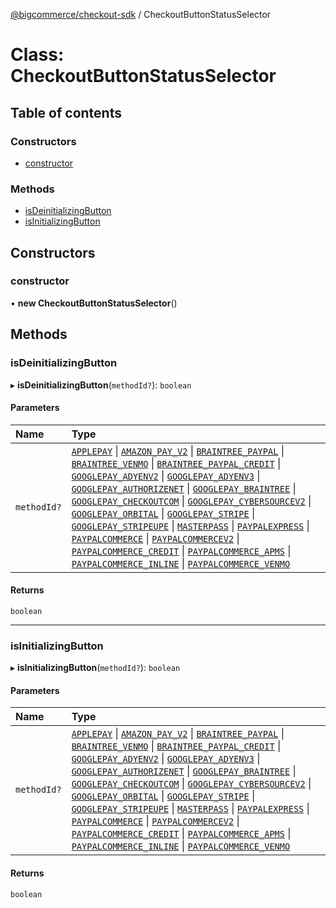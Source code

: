 [@bigcommerce/checkout-sdk](../README.md) / CheckoutButtonStatusSelector

# Class: CheckoutButtonStatusSelector

## Table of contents

### Constructors

- [constructor](CheckoutButtonStatusSelector.md#constructor)

### Methods

- [isDeinitializingButton](CheckoutButtonStatusSelector.md#isdeinitializingbutton)
- [isInitializingButton](CheckoutButtonStatusSelector.md#isinitializingbutton)

## Constructors

### constructor

• **new CheckoutButtonStatusSelector**()

## Methods

### isDeinitializingButton

▸ **isDeinitializingButton**(`methodId?`): `boolean`

#### Parameters

| Name | Type |
| :------ | :------ |
| `methodId?` | [`APPLEPAY`](../enums/CheckoutButtonMethodType.md#applepay) \| [`AMAZON_PAY_V2`](../enums/CheckoutButtonMethodType.md#amazon_pay_v2) \| [`BRAINTREE_PAYPAL`](../enums/CheckoutButtonMethodType.md#braintree_paypal) \| [`BRAINTREE_VENMO`](../enums/CheckoutButtonMethodType.md#braintree_venmo) \| [`BRAINTREE_PAYPAL_CREDIT`](../enums/CheckoutButtonMethodType.md#braintree_paypal_credit) \| [`GOOGLEPAY_ADYENV2`](../enums/CheckoutButtonMethodType.md#googlepay_adyenv2) \| [`GOOGLEPAY_ADYENV3`](../enums/CheckoutButtonMethodType.md#googlepay_adyenv3) \| [`GOOGLEPAY_AUTHORIZENET`](../enums/CheckoutButtonMethodType.md#googlepay_authorizenet) \| [`GOOGLEPAY_BRAINTREE`](../enums/CheckoutButtonMethodType.md#googlepay_braintree) \| [`GOOGLEPAY_CHECKOUTCOM`](../enums/CheckoutButtonMethodType.md#googlepay_checkoutcom) \| [`GOOGLEPAY_CYBERSOURCEV2`](../enums/CheckoutButtonMethodType.md#googlepay_cybersourcev2) \| [`GOOGLEPAY_ORBITAL`](../enums/CheckoutButtonMethodType.md#googlepay_orbital) \| [`GOOGLEPAY_STRIPE`](../enums/CheckoutButtonMethodType.md#googlepay_stripe) \| [`GOOGLEPAY_STRIPEUPE`](../enums/CheckoutButtonMethodType.md#googlepay_stripeupe) \| [`MASTERPASS`](../enums/CheckoutButtonMethodType.md#masterpass) \| [`PAYPALEXPRESS`](../enums/CheckoutButtonMethodType.md#paypalexpress) \| [`PAYPALCOMMERCE`](../enums/CheckoutButtonMethodType.md#paypalcommerce) \| [`PAYPALCOMMERCEV2`](../enums/CheckoutButtonMethodType.md#paypalcommercev2) \| [`PAYPALCOMMERCE_CREDIT`](../enums/CheckoutButtonMethodType.md#paypalcommerce_credit) \| [`PAYPALCOMMERCE_APMS`](../enums/CheckoutButtonMethodType.md#paypalcommerce_apms) \| [`PAYPALCOMMERCE_INLINE`](../enums/CheckoutButtonMethodType.md#paypalcommerce_inline) \| [`PAYPALCOMMERCE_VENMO`](../enums/CheckoutButtonMethodType.md#paypalcommerce_venmo) |

#### Returns

`boolean`

___

### isInitializingButton

▸ **isInitializingButton**(`methodId?`): `boolean`

#### Parameters

| Name | Type |
| :------ | :------ |
| `methodId?` | [`APPLEPAY`](../enums/CheckoutButtonMethodType.md#applepay) \| [`AMAZON_PAY_V2`](../enums/CheckoutButtonMethodType.md#amazon_pay_v2) \| [`BRAINTREE_PAYPAL`](../enums/CheckoutButtonMethodType.md#braintree_paypal) \| [`BRAINTREE_VENMO`](../enums/CheckoutButtonMethodType.md#braintree_venmo) \| [`BRAINTREE_PAYPAL_CREDIT`](../enums/CheckoutButtonMethodType.md#braintree_paypal_credit) \| [`GOOGLEPAY_ADYENV2`](../enums/CheckoutButtonMethodType.md#googlepay_adyenv2) \| [`GOOGLEPAY_ADYENV3`](../enums/CheckoutButtonMethodType.md#googlepay_adyenv3) \| [`GOOGLEPAY_AUTHORIZENET`](../enums/CheckoutButtonMethodType.md#googlepay_authorizenet) \| [`GOOGLEPAY_BRAINTREE`](../enums/CheckoutButtonMethodType.md#googlepay_braintree) \| [`GOOGLEPAY_CHECKOUTCOM`](../enums/CheckoutButtonMethodType.md#googlepay_checkoutcom) \| [`GOOGLEPAY_CYBERSOURCEV2`](../enums/CheckoutButtonMethodType.md#googlepay_cybersourcev2) \| [`GOOGLEPAY_ORBITAL`](../enums/CheckoutButtonMethodType.md#googlepay_orbital) \| [`GOOGLEPAY_STRIPE`](../enums/CheckoutButtonMethodType.md#googlepay_stripe) \| [`GOOGLEPAY_STRIPEUPE`](../enums/CheckoutButtonMethodType.md#googlepay_stripeupe) \| [`MASTERPASS`](../enums/CheckoutButtonMethodType.md#masterpass) \| [`PAYPALEXPRESS`](../enums/CheckoutButtonMethodType.md#paypalexpress) \| [`PAYPALCOMMERCE`](../enums/CheckoutButtonMethodType.md#paypalcommerce) \| [`PAYPALCOMMERCEV2`](../enums/CheckoutButtonMethodType.md#paypalcommercev2) \| [`PAYPALCOMMERCE_CREDIT`](../enums/CheckoutButtonMethodType.md#paypalcommerce_credit) \| [`PAYPALCOMMERCE_APMS`](../enums/CheckoutButtonMethodType.md#paypalcommerce_apms) \| [`PAYPALCOMMERCE_INLINE`](../enums/CheckoutButtonMethodType.md#paypalcommerce_inline) \| [`PAYPALCOMMERCE_VENMO`](../enums/CheckoutButtonMethodType.md#paypalcommerce_venmo) |

#### Returns

`boolean`
